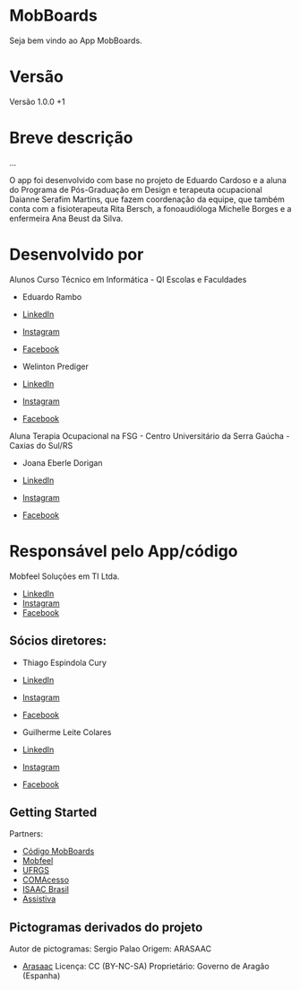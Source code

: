 # MobBoards

Seja bem vindo ao App MobBoards.

# Versão

Versão 1.0.0 +1

# Breve descrição

...

O app foi desenvolvido com base no projeto de Eduardo Cardoso e a aluna do Programa de Pós-Graduação em Design e terapeuta ocupacional Daianne Serafim Martins, que fazem coordenação da equipe, que também conta com a fisioterapeuta Rita Bersch, a fonoaudióloga Michelle Borges e a enfermeira Ana Beust da Silva.

# Desenvolvido por

Alunos Curso Técnico em Informática - QI Escolas e Faculdades

- Eduardo Rambo

- [LinkedIn](https://#)
- [Instagram](https://#)
- [Facebook](https://#)

- Welinton Prediger

- [LinkedIn](https://www.linkedin.com/in/welintonprediger/)
- [Instagram](https://#)
- [Facebook](https://#)

Aluna Terapia Ocupacional na FSG - Centro Universitário da Serra Gaúcha - Caxias do Sul/RS

- Joana Eberle Dorigan

- [LinkedIn](https://#)
- [Instagram](https://#)
- [Facebook](https://#)

# Responsável pelo App/código

Mobfeel Soluções em TI Ltda.

- [LinkedIn](https://www.linkedin.com/company/mobfeel)
- [Instagram](https://instagram.com/mobfeel)
- [Facebook](https://fb.com/mobfeel)

## Sócios diretores:

- Thiago Espindola Cury

- [LinkedIn](https://www.linkedin.com/in/cury-thiago)
- [Instagram](https://instagram.com/cury_thiago)
- [Facebook](https://fb.com/thiago_cury)

- Guilherme Leite Colares

- [LinkedIn](https://www.linkedin.com/in/)
- [Instagram](https://instagram.com/)
- [Facebook](https://fb.com/)

## Getting Started

Partners:

- [Código MobBoards](https://https://github.com/mobfeel/mobboards/)
- [Mobfeel](https://mobfeel.com.br)
- [UFRGS](https://ufrgs.br)
- [COMAcesso](https://www.ufrgs.br/comacesso/pranchas-caa-hospitalar/)
- [ISAAC Brasil](http://www.isaacbrasil.org.br/)
- [Assistiva](https://www.assistiva.com.br/)

## Pictogramas derivados do projeto

Autor de pictogramas: Sergio Palao
Origem: ARASAAC
- [Arasaac](http://www.arasaac.org)
Licença: CC (BY-NC-SA)
Proprietário: Governo de Aragão (Espanha)
